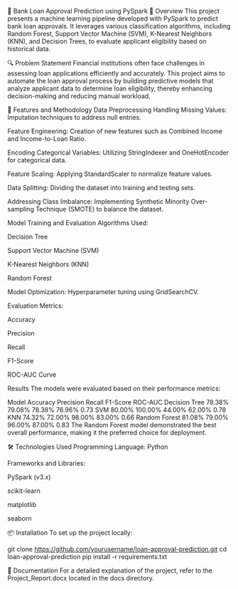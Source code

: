 🏦 Bank Loan Approval Prediction using PySpark
📌 Overview
This project presents a machine learning pipeline developed with PySpark to predict bank loan approvals. It leverages various classification algorithms, including Random Forest, Support Vector Machine (SVM), K-Nearest Neighbors (KNN), and Decision Trees, to evaluate applicant eligibility based on historical data.

🔍 Problem Statement
Financial institutions often face challenges in assessing loan applications efficiently and accurately. This project aims to automate the loan approval process by building predictive models that analyze applicant data to determine loan eligibility, thereby enhancing decision-making and reducing manual workload.

🧰 Features and Methodology
Data Preprocessing
Handling Missing Values: Imputation techniques to address null entries.

Feature Engineering: Creation of new features such as Combined Income and Income-to-Loan Ratio.

Encoding Categorical Variables: Utilizing StringIndexer and OneHotEncoder for categorical data.

Feature Scaling: Applying StandardScaler to normalize feature values.

Data Splitting: Dividing the dataset into training and testing sets.

Addressing Class Imbalance: Implementing Synthetic Minority Over-sampling Technique (SMOTE) to balance the dataset.

Model Training and Evaluation
Algorithms Used:

Decision Tree

Support Vector Machine (SVM)

K-Nearest Neighbors (KNN)

Random Forest

Model Optimization: Hyperparameter tuning using GridSearchCV.

Evaluation Metrics:

Accuracy

Precision

Recall

F1-Score

ROC-AUC Curve

Results
The models were evaluated based on their performance metrics:


Model	Accuracy	Precision	Recall	F1-Score	ROC-AUC
Decision Tree	78.38%	79.08%	78.38%	76.96%	0.73
SVM	80.00%	100.00%	44.00%	62.00%	0.78
KNN	74.32%	72.00%	98.00%	83.00%	0.66
Random Forest	81.08%	79.00%	96.00%	87.00%	0.83
The Random Forest model demonstrated the best overall performance, making it the preferred choice for deployment.

🛠️ Technologies Used
Programming Language: Python

Frameworks and Libraries:

PySpark (v3.x)

scikit-learn

matplotlib

seaborn

📦 Installation
To set up the project locally:

git clone https://github.com/yourusername/loan-approval-prediction.git
cd loan-approval-prediction
pip install -r requirements.txt

📄 Documentation
For a detailed explanation of the project, refer to the Project_Report.docx located in the docs directory.
